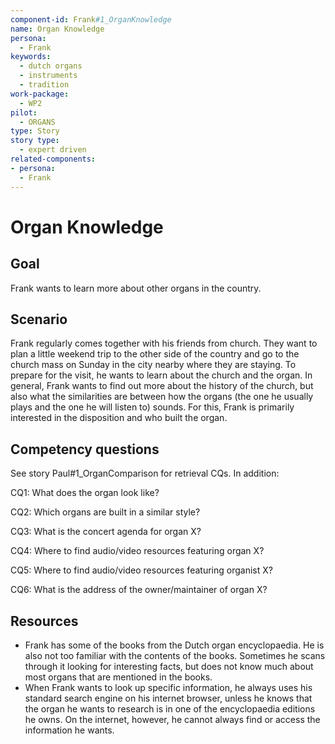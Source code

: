 ```yaml
---
component-id: Frank#1_OrganKnowledge
name: Organ Knowledge 
persona: 
  - Frank
keywords: 
  - dutch organs
  - instruments
  - tradition
work-package:
  - WP2
pilot:
  - ORGANS
type: Story
story type: 
  - expert driven
related-components:
- persona:
  - Frank
---
```

# Organ Knowledge

## Goal 

Frank wants to learn more about other organs in the country.

## Scenario  

Frank regularly comes together with his friends from church. They want to plan a little weekend trip to the other side of the country and go to the church mass on Sunday in the city nearby where they are staying. To prepare for the visit, he wants to learn about the church and the organ. In general, Frank wants to find out more about the history of the church, but also what the similarities are between how the organs (the one he usually plays and the one he will listen to) sounds. For this, Frank is primarily interested in the disposition and who built the organ.

## Competency questions 

See story Paul#1_OrganComparison for retrieval CQs. In addition:

CQ1: What does the organ look like?

CQ2: Which organs are built in a similar style?

CQ3: What is the concert agenda for organ X?

CQ4: Where to find audio/video resources featuring organ X?

CQ5: Where to find audio/video resources featuring organist X?

CQ6: What is the address of the owner/maintainer of organ X?

## Resources

- Frank has some of the books from the Dutch organ encyclopaedia. He is also not too familiar with the contents of the books. Sometimes he scans through it looking for interesting facts, but does not know much about most organs that are mentioned in the books.
- When Frank wants to look up specific information, he always uses his standard search engine on his internet browser, unless he knows that the organ he wants to research is in one of the encyclopaedia editions he owns. On the internet, however, he cannot always find or access the information he wants.